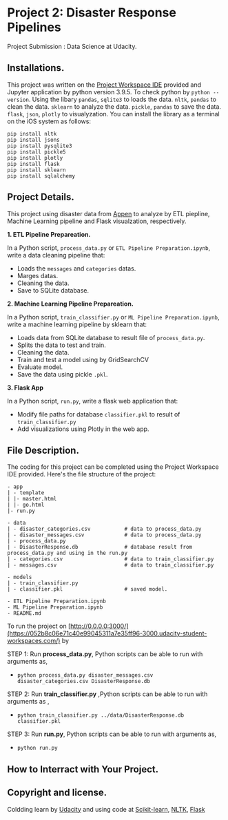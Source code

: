 # Project 2: Disaster Response Pipelines
Project Submission : Data Science at Udacity.

## Installations.

This project was written on the [Project Workspace IDE](https://classroom.udacity.com/) provided and Jupyter application by python version 3.9.5. To check python by `python --version`. 
Using the libary `pandas`, `sqlite3` to loads the data. `nltk`, `pandas` to clean the data. `sklearn` to analyze the data. `pickle`, `pandas` to save the data.
`flask`, `json`, `plotly` to visualyzation. You can install the library as a terminal on the iOS system as follows:
```
pip install nltk
pip install jsons
pip install pysqlite3
pip install pickle5
pip install plotly
pip install flask
pip install sklearn
pip install sqlalchemy
```

## Project Details.
This project using disaster data from [Appen](https://appen.com/) to analyze by ETL piepline, Machine Learning pipeline and Flask visualzation, respectively.

__1. ETL Pipeline Prepareation.__ 

In a Python script, `process_data.py` or `ETL Pipeline Preparation.ipynb`, write a data cleaning pipeline that: 
* Loads the `messages` and `categories` datas.
* Marges datas.
* Cleaning the data.
* Save to SQLite database.

__2. Machine Learning Pipeline Prepareation.__

In a Python script, `train_classifier.py` or `ML Pipeline Preparation.ipynb`, write a machine learning pipeline by sklearn that:
* Loads data from SQLite database to result file of `process_data.py`.
* Splits the data to test and train.
* Cleaning the data.
* Train and test a model using by GridSearchCV
* Evaluate model.
* Save the data using pickle `.pkl`.


__3. Flask App__

In a Python script, `run.py`, write a flask web application that:
* Modify file paths for database `classifier.pkl` to result of `train_classifier.py`
* Add visualizations using Plotly in the web app.



## File Description.
The coding for this project can be completed using the Project Workspace IDE provided. Here's the file structure of the project:
```
- app
| - template
| |- master.html
| |- go.html
|- run.py

- data
| - disaster_categories.csv           # data to process_data.py
| - disaster_messages.csv             # data to process_data.py
| - process_data.py
| - DisasterResponse.db               # database result from process_data.py and using in the run.py
| - categories.csv                    # data to train_classifier.py
| - messages.csv                      # data to train_classifier.py

- models
| - train_classifier.py
| - classifier.pkl                    # saved model.

- ETL Pipeline Preparation.ipynb
- ML Pipeline Preparation.ipynb
- README.md
```

To run the project on [http://0.0.0.0:3000/](https://052b8c06e71c40e99045311a7e35ff96-3000.udacity-student-workspaces.com/) by
 
STEP 1: Run __process_data.py__, Python scripts can be able to run with arguments as,
* `python process_data.py disaster_messages.csv disaster_categories.csv DisasterResponse.db`

STEP 2: Run __train_classifier.py__ ,Python scripts can be able to run with arguments as ,
* `python train_classifier.py ../data/DisasterResponse.db classifier.pkl`

STEP 3: Run __run.py__, Python scripts can be able to run with arguments as,
* `python run.py`



## How to Interract with Your Project.



## Copyright and license.
Coldding learn by [Udacity](https://www.udacity.com/course/data-scientist-nanodegree--nd025)
and using code at [Scikit-learn](https://scikit-learn.org/stable/), 
[NLTK](https://www.nltk.org/), 
[Flask](https://flask.palletsprojects.com/en/2.0.x/)




